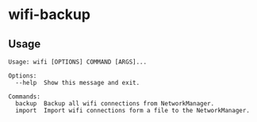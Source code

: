 wifi-backup
===========

## Usage

```
Usage: wifi [OPTIONS] COMMAND [ARGS]...

Options:
  --help  Show this message and exit.

Commands:
  backup  Backup all wifi connections from NetworkManager.
  import  Import wifi connections form a file to the NetworkManager.
```
